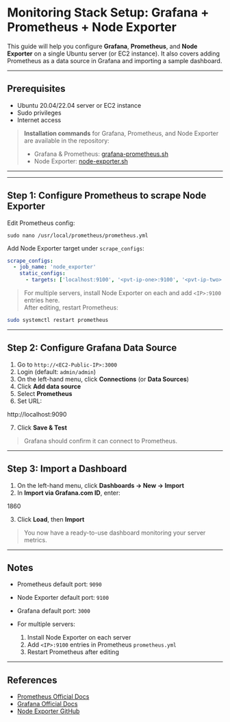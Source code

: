 # Monitoring Stack Setup: Grafana + Prometheus + Node Exporter

This guide will help you configure **Grafana**, **Prometheus**, and **Node Exporter** on a single Ubuntu server (or EC2 instance). It also covers adding Prometheus as a data source in Grafana and importing a sample dashboard.

---

## Prerequisites

- Ubuntu 20.04/22.04 server or EC2 instance
- Sudo privileges
- Internet access

> **Installation commands** for Grafana, Prometheus, and Node Exporter are available in the repository:  
> - Grafana & Prometheus: [grafana-prometheus.sh](https://github.com/gou8m/Installations/blob/main/Grafana-Prometheus/grafana-prometheus.sh)  
> - Node Exporter: [node-exporter.sh](https://github.com/gou8m/Installations/blob/main/Grafana-Prometheus/node-exporter.sh)

---

---

## Step 1: Configure Prometheus to scrape Node Exporter

Edit Prometheus config:

```
sudo nano /usr/local/prometheus/prometheus.yml
```


Add Node Exporter target under `scrape_configs`:

```yml
scrape_configs:
  - job_name: 'node_exporter'
    static_configs:
      - targets: ['localhost:9100', '<pvt-ip-one>:9100', '<pvt-ip-two>:9100']
```


> For multiple servers, install Node Exporter on each and add `<IP>:9100` entries here.  
> After editing, restart Prometheus:

```bash
sudo systemctl restart prometheus
```

---

## Step 2: Configure Grafana Data Source

1. Go to `http://<EC2-Public-IP>:3000`  
2. Login (default: `admin/admin`)  
3. On the left-hand menu, click **Connections** (or **Data Sources**)  
4. Click **Add data source**  
5. Select **Prometheus**  
6. Set URL:

http://localhost:9090

7. Click **Save & Test**  
> Grafana should confirm it can connect to Prometheus.

---

## Step 3: Import a Dashboard

1. On the left-hand menu, click **Dashboards → New → Import**  
2. In **Import via Grafana.com ID**, enter:

1860

3. Click **Load**, then **Import**  

> You now have a ready-to-use dashboard monitoring your server metrics.

---

## Notes

- Prometheus default port: `9090`  
- Node Exporter default port: `9100`  
- Grafana default port: `3000`  

- For multiple servers:
  1. Install Node Exporter on each server
  2. Add `<IP>:9100` entries in Prometheus `prometheus.yml`
  3. Restart Prometheus after editing

---

## References

- [Prometheus Official Docs](https://prometheus.io/docs/introduction/overview/)  
- [Grafana Official Docs](https://grafana.com/docs/grafana/latest/)  
- [Node Exporter GitHub](https://github.com/prometheus/node_exporter)
